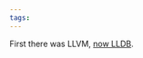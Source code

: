 ```yaml
---
tags: 
---
```


First there was LLVM, [now LLDB](http://www.reddit.com/r/programming/comments/ccv0v/apple_releases_lldb_an_llvm_based_debugger/).
